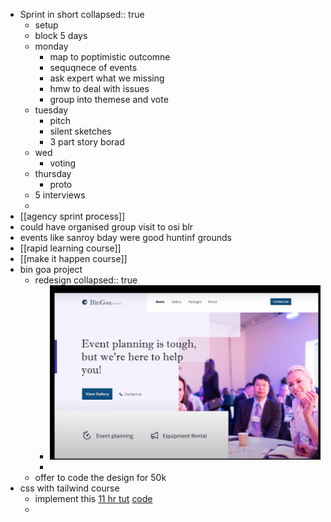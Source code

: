- Sprint in short
  collapsed:: true
	- setup
	- block 5 days
	- monday
		- map to poptimistic outcomne
		- sequqnece of events
		- ask expert what we missing
		- hmw to deal with issues
		- group into themese and vote
	- tuesday
		- pitch
		- silent sketches
		- 3 part story borad
	- wed
		- voting
	- thursday
		- proto
	- 5 interviews
	-
- [[agency sprint process]]
- could have organised group visit to osi blr
- events like sanroy bday were good huntinf grounds
- [[rapid learning course]]
- [[make it happen course]]
- bin goa project
	- redesign
	  collapsed:: true
		- ![image.png](../assets/image_1664292762397_0.png)
		-
	- offer to code the design for 50k
- css with tailwind course
	- implement this [11 hr tut](https://www.youtube.com/watch?v=OXGznpKZ_sA) [code](https://github.com/gitdagray/css_course)
	-